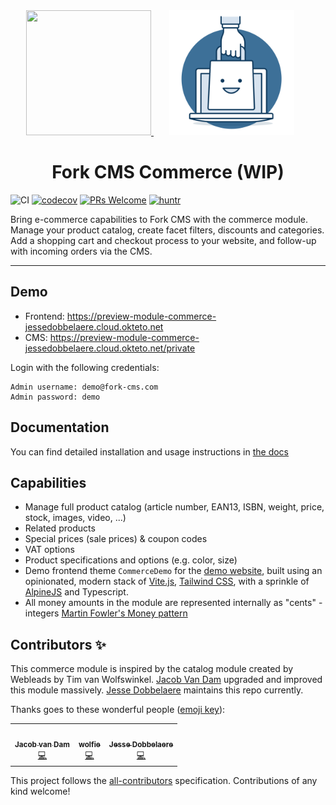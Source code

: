 <div align="center">
  <a href="https://github.com/forkcms/forkcms">
      <img width="200" height="200" src="https://i.imgur.com/oh7i1rX.png">
  </a>
  <img width="200" height="200" vspace="" hspace="25" src="./docs/img/logo-shop.svg">
  <h1>Fork CMS Commerce (WIP)</h1>
</div>

![CI](https://github.com/jessedobbelaere/fork-cms-vite-boilerplate/actions/workflows/ci.yml/badge.svg)
[![codecov](https://codecov.io/gh/friends-of-forkcms/fork-cms-module-commerce/branch/master/graph/badge.svg?token=CUmo5dnTA3)](https://codecov.io/gh/friends-of-forkcms/fork-cms-module-commerce)
[![PRs Welcome](https://img.shields.io/badge/PRs-welcome-brightgreen.svg?style=flat)](http://makeapullrequest.com)
[![huntr](https://cdn.huntr.dev/huntr_security_badge_mono.svg)](https://huntr.dev)

Bring e-commerce capabilities to Fork CMS with the commerce module. Manage your product catalog, create facet filters, discounts and categories.
Add a shopping cart and checkout process to your website, and follow-up with incoming orders via the CMS.

---

## Demo

- Frontend: https://preview-module-commerce-jessedobbelaere.cloud.okteto.net
- CMS: https://preview-module-commerce-jessedobbelaere.cloud.okteto.net/private

Login with the following credentials:

```
Admin username: demo@fork-cms.com
Admin password: demo
```

## Documentation

You can find detailed installation and usage instructions in [the docs](https://friends-of-forkcms.github.io/fork-cms-module-commerce/)

## Capabilities

- Manage full product catalog (article number, EAN13, ISBN, weight, price, stock, images, video, ...)
- Related products
- Special prices (sale prices) & coupon codes
- VAT options
- Product specifications and options (e.g. color, size) 
- Demo frontend theme `CommerceDemo` for the [demo website](#demo), built using an opinionated, modern stack of [Vite.js](https://vitejs.dev), [Tailwind CSS](https://tailwindcss.com/), with a sprinkle of [AlpineJS](https://alpinejs.dev/) and Typescript.
- All money amounts in the module are represented internally as "cents" - integers [Martin Fowler's Money pattern](http://martinfowler.com/eaaCatalog/money.html)

## Contributors ✨

This commerce module is inspired by the catalog module created by Webleads by Tim van Wolfswinkel. 
[Jacob Van Dam](https://www.jvdict.nl) upgraded and improved this module massively. [Jesse Dobbelaere](https://www.jessedobbelae.re) maintains this repo currently.

Thanks goes to these wonderful people ([emoji key](https://allcontributors.org/docs/en/emoji-key)):

<!-- ALL-CONTRIBUTORS-LIST:START - Do not remove or modify this section -->
<!-- prettier-ignore-start -->
<!-- markdownlint-disable -->
<table>
  <tr>
    <td align="center"><a href="https://github.com/jacob-v-dam"><img src="https://avatars.githubusercontent.com/u/310526?s=100" width="100px;" alt=""/><br /><sub><b>Jacob van Dam</b></sub></a><br /><a href="https://github.com/friends-of-forkcms/fork-cms-module-commerce/commits?author=jacob-v-dam" title="Code">💻</a></td>
    <td align="center"><a href="https://github.com/wolfie90"><img src="https://avatars.githubusercontent.com/u/5946741?s=100" width="100px;" alt=""/><br /><sub><b>wolfie</b></sub></a><br /><a href="https://github.com/friends-of-forkcms/fork-cms-module-commerce/commits?author=wolfie90" title="Code">💻</a></td>
    <td align="center"><a href="https://jessedobbelae.re/"><img src="https://avatars.githubusercontent.com/u/1352979?s=100" width="100px;" alt=""/><br /><sub><b>Jesse Dobbelaere</b></sub></a><br /><a href="https://github.com/friends-of-forkcms/fork-cms-module-commerce/commits?author=jessedobbelaere" title="Code">💻</a></td>
  </tr>
</table>

<!-- markdownlint-restore -->
<!-- prettier-ignore-end -->

<!-- ALL-CONTRIBUTORS-LIST:END -->

This project follows the [all-contributors](https://github.com/all-contributors/all-contributors) specification. Contributions of any kind welcome!
